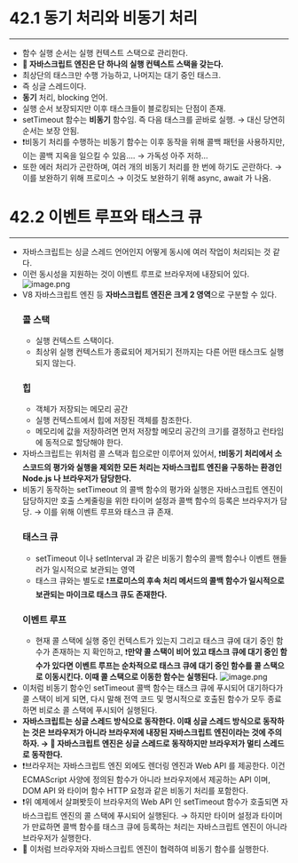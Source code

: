 # 42.1 동기 처리와 비동기 처리

---

- 함수 실행 순서는 실행 컨텍스트 스택으로 관리한다.
- **🌟 자바스크립트 엔진은 단 하나의 실행 컨텍스트 스택을 갖는다.**
- 최상단의 태스크만 수행 가능하고, 나머지는 대기 중인 태스크.
- 즉 싱글 스레드이다.
- **동기** 처리, blocking 언어.
- 실행 순서 보장되지만 이후 태스크들이 블로킹되는 단점이 존재.
- setTimeout 함수는 **비동기** 함수임. 즉 다음 태스크를 곧바로 실행. → 대신 당연히 순서는 보장 안됨.
- ❗비동기 처리를 수행하는 비동기 함수는 이후 동작을 위해 콜백 패턴을 사용하지만, 이는 콜백 지옥을 일으킬 수 있음…. → 가독성 아주 저하…
- 또한 에러 처리가 곤란하며, 여러 개의 비동기 처리를 한 번에 하기도 곤란하다. → 이를 보완하기 위해 프로미스 → 이것도 보완하기 위해 async, await 가 나옴.

# 42.2 이벤트 루프와 태스크 큐

---

- 자바스크립트는 싱글 스레드 언어인지 어떻게 동시에 여러 작업이 처리되는 것 같다.
- 이런 동시성을 지원하는 것이 이벤트 루프로 브라우저에 내장되어 있다.
  ![image.png](attachment:8fff50ea-3b85-43a5-97ae-e2a738629ea5:image.png)
- V8 자바스크립트 엔진 등 **자바스크립트 엔진은 크게 2 영역**으로 구분할 수 있다.
  ### 콜 스택
  - 실행 컨텍스트 스택이다.
  - 최상위 실행 컨텍스트가 종료되어 제거되기 전까지는 다른 어떤 태스크도 실행되지 않는다.
  ### 힙
  - 객체가 저장되는 메모리 공간
  - 실행 컨텍스트에서 힙에 저장된 객체를 참조한다.
  - 메모리에 값을 저장하려면 먼저 저장할 메모리 공간의 크기를 결정하고 런타임에 동적으로 할당해야 한다.
- 자바스크립트는 위처럼 콜 스택과 힙으로만 이루어져 있어서, ❗**비동기 처리에서 소스코드의 평가와 실행을 제외한 모든 처리는 자바스크립트 엔진을 구동하는 환경인 Node.js 나 브라우저가 담당한다.**
- 비동기 동작하는 setTimeout 의 콜백 함수의 평가와 실행은 자바스크립트 엔진이 담당하지만 호출 스케줄링을 위한 타이머 설정과 콜백 함수의 등록은 브라우저가 담당. → 이를 위해 이벤트 루프와 태스크 큐 존재.
  ### 태스크 큐
  - setTimeout 이나 setInterval 과 같은 비동기 함수의 콜백 함수나 이벤트 핸들러가 일시적으로 보관되는 영역
  - 태스크 큐와는 별도로 ❗**프로미스의 후속 처리 메서드의 콜백 함수가 일시적으로 보관되는 마이크로 태스크 큐도 존재한다.**
  ### 이벤트 루프
  - 현재 콜 스택에 실행 중인 컨텍스트가 있는지 그리고 태스크 큐에 대기 중인 함수가 존재하는 지 확인하고, ❗**만약 콜 스택이 비어 있고 태스크 큐에 대기 중인 함수가 있다면 이벤트 루프는 순차적으로 태스크 큐에 대기 중인 함수를 콜 스택으로 이동시킨다. 이때 콜 스택으로 이동한 함수는 실행된다.**
  ![image.png](attachment:f23c19ae-caa2-4b92-80bc-27816b3a9914:image.png)
- 이처럼 비동기 함수인 setTimeout 콜백 함수는 태스크 큐에 푸시되어 대기하다가 콜 스택이 비게 되면, 다시 말해 전역 코드 및 명시적으로 호출된 함수가 모두 종료하면 비로소 콜 스택에 푸시되어 실행된다.
- **자바스크립트는 싱글 스레드 방식으로 동작한다. 이때 싱글 스레드 방식으로 동작하는 것은 브라우저가 아니라 브라우저에 내장된 자바스크립트 엔진이라는 것에 주의하자. → 🌟 자바스크립트 엔진은 싱글 스레드로 동작하지만 브라우저가 멀티 스레드로 동작한다.**
- ❗브라우저는 자바스크립트 엔진 외에도 렌더링 엔진과 Web API 를 제공한다. 이건 ECMAScript 사양에 정의된 함수가 아니라 브라우저에서 제공하는 API 이며, DOM API 와 타이머 함수 HTTP 요청과 같은 비동기 처리를 포함한다.
- ❗위 예제에서 살펴봣듯이 브라우저의 Web API 인 setTimeout 함수가 호출되면 자바스크립트 엔진의 콜 스택에 푸시되어 실행된다. → 하지만 타이머 설정과 타이머가 만료하면 콜백 함수를 태스크 큐에 등록하는 처리는 자바스크립트 엔진이 아니라 브라우저가 실행한다.
- 🌟 이처럼 브라우저와 자바스크립트 엔진이 협력하여 비동기 함수를 실행한다.
